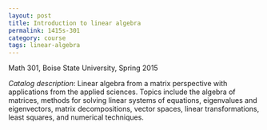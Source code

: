 ```yaml
---
layout: post
title: Introduction to linear algebra
permalink: 1415s-301
category: course
tags: linear-algebra
---
```


Math 301, Boise State University, Spring 2015<!--more-->

*Catalog description*: Linear algebra from a matrix perspective with applications from the applied sciences. Topics include the algebra of matrices, methods for solving linear systems of equations, eigenvalues and eigenvectors, matrix decompositions, vector spaces, linear transformations, least squares, and numerical techniques.
